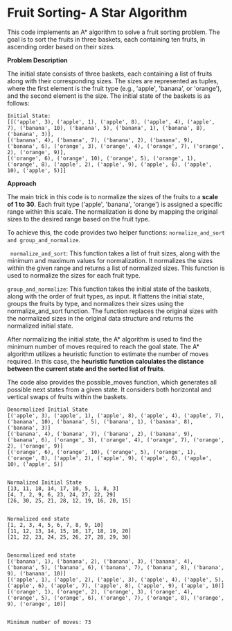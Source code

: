 # Fruit Sorting- A Star Algorithm

This code implements an A* algorithm to solve a fruit sorting problem. The goal is to sort the fruits in three baskets, each containing ten fruits, in ascending order based on their sizes.

**Problem Description**

The initial state consists of three baskets, each containing a list of fruits along with their corresponding sizes. The sizes are represented as tuples, where the first element is the fruit type (e.g., 'apple', 'banana', or 'orange'), and the second element is the size. The initial state of the baskets is as follows:

```
Initial State:
[[('apple', 3), ('apple', 1), ('apple', 8), ('apple', 4), ('apple', 7), ('banana', 10), ('banana', 5), ('banana', 1), ('banana', 8), ('banana', 3)],
[('banana', 4), ('banana', 7), ('banana', 2), ('banana', 9), ('banana', 6), ('orange', 3), ('orange', 4), ('orange', 7), ('orange', 2), ('orange', 9)],
[('orange', 6), ('orange', 10), ('orange', 5), ('orange', 1), ('orange', 8), ('apple', 2), ('apple', 9), ('apple', 6), ('apple', 10), ('apple', 5)]] 
```


**Approach**

The main trick in this code is to normalize the sizes of the fruits to a **scale of 1 to 30**. Each fruit type ('apple', 'banana', 'orange') is assigned a specific range within this scale. The normalization is done by mapping the original sizes to the desired range based on the fruit type.

To achieve this, the code provides two helper functions: `normalize_and_sort and group_and_normalize`.

` normalize_and_sort`: This function takes a list of fruit sizes, along with the minimum and maximum values for normalization. It normalizes the sizes within the given range and returns a list of normalized sizes. This function is used to normalize the sizes for each fruit type.

`group_and_normalize`: This function takes the initial state of the baskets, along with the order of fruit types, as input. It flattens the initial state, groups the fruits by type, and normalizes their sizes using the normalize_and_sort function. The function replaces the original sizes with the normalized sizes in the original data structure and returns the normalized initial state.

After normalizing the initial state, the A* algorithm is used to find the minimum number of moves required to reach the goal state. The A* algorithm utilizes a heuristic function to estimate the number of moves required. In this case, the **heuristic function calculates the distance between the current state and the sorted list of fruits**.

The code also provides the possible_moves function, which generates all possible next states from a given state. It considers both horizontal and vertical swaps of fruits within the baskets.

```
Denormalized Initial State
[('apple', 3), ('apple', 1), ('apple', 8), ('apple', 4), ('apple', 7), ('banana', 10), ('banana', 5), ('banana', 1), ('banana', 8), ('banana', 3)]
[('banana', 4), ('banana', 7), ('banana', 2), ('banana', 9), ('banana', 6), ('orange', 3), ('orange', 4), ('orange', 7), ('orange', 2), ('orange', 9)]
[('orange', 6), ('orange', 10), ('orange', 5), ('orange', 1), ('orange', 8), ('apple', 2), ('apple', 9), ('apple', 6), ('apple', 10), ('apple', 5)]


Normalized Initial State
[13, 11, 18, 14, 17, 10, 5, 1, 8, 3]
[4, 7, 2, 9, 6, 23, 24, 27, 22, 29]
[26, 30, 25, 21, 28, 12, 19, 16, 20, 15]


Normalized end state
[1, 2, 3, 4, 5, 6, 7, 8, 9, 10]
[11, 12, 13, 14, 15, 16, 17, 18, 19, 20]
[21, 22, 23, 24, 25, 26, 27, 28, 29, 30]


Denormalized end state
[('banana', 1), ('banana', 2), ('banana', 3), ('banana', 4), ('banana', 5), ('banana', 6), ('banana', 7), ('banana', 8), ('banana', 9), ('banana', 10)]
[('apple', 1), ('apple', 2), ('apple', 3), ('apple', 4), ('apple', 5), ('apple', 6), ('apple', 7), ('apple', 8), ('apple', 9), ('apple', 10)]
[('orange', 1), ('orange', 2), ('orange', 3), ('orange', 4), ('orange', 5), ('orange', 6), ('orange', 7), ('orange', 8), ('orange', 9), ('orange', 10)]


Minimum number of moves: 73
```
